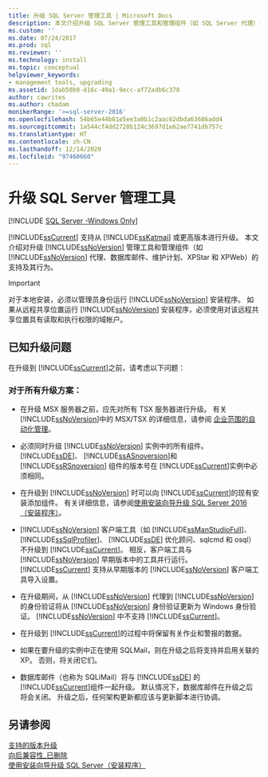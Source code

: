 ```yaml
---
title: 升级 SQL Server 管理工具 | Microsoft Docs
description: 本文介绍升级 SQL Server 管理工具和管理组件（如 SQL Server 代理）的相关支持。
ms.custom: ''
ms.date: 07/24/2017
ms.prod: sql
ms.reviewer: ''
ms.technology: install
ms.topic: conceptual
helpviewer_keywords:
- management tools, upgrading
ms.assetid: 1dab50b9-d16c-49a1-9ecc-af72adb6c378
author: cawrites
ms.author: chadam
monikerRange: '>=sql-server-2016'
ms.openlocfilehash: 54b65e44b01e5ee3a0b1c2aac62dbda63686add4
ms.sourcegitcommit: 1a544cf4dd2720b124c3697d1e62ae7741db757c
ms.translationtype: HT
ms.contentlocale: zh-CN
ms.lasthandoff: 12/14/2020
ms.locfileid: "97460660"
---
```

# <a name="upgrade-sql-server-management-tools"></a>升级 SQL Server 管理工具

[!INCLUDE [SQL Server -Windows Only](../../includes/applies-to-version/sql-windows-only.md)]

[!INCLUDE[ssCurrent](../../includes/sscurrent-md.md)] 支持从 [!INCLUDE[ssKatmai](../../includes/sskatmai-md.md)] 或更高版本进行升级。 本文介绍对升级 [!INCLUDE[ssNoVersion](../../includes/ssnoversion-md.md)] 管理工具和管理组件（如 [!INCLUDE[ssNoVersion](../../includes/ssnoversion-md.md)] 代理、数据库邮件、维护计划、XPStar 和 XPWeb）的支持及其行为。  
  
> [!IMPORTANT]  
>  对于本地安装，必须以管理员身份运行 [!INCLUDE[ssNoVersion](../../includes/ssnoversion-md.md)] 安装程序。 如果从远程共享位置运行 [!INCLUDE[ssNoVersion](../../includes/ssnoversion-md.md)] 安装程序，必须使用对该远程共享位置具有读取和执行权限的域帐户。  
  
## <a name="known-upgrade-issues"></a>已知升级问题  
在升级到 [!INCLUDE[ssCurrent](../../includes/sscurrent-md.md)]之前，请考虑以下问题：  
  
### <a name="for-all-upgrade-scenarios"></a>对于所有升级方案：  
  
- 在升级 MSX 服务器之前，应先对所有 TSX 服务器进行升级。 有关 [!INCLUDE[ssNoVersion](../../includes/ssnoversion-md.md)]中的 MSX/TSX 的详细信息，请参阅 [企业范围的自动化管理](../../ssms/agent/automated-administration-across-an-enterprise.md)。  
  
-   必须同时升级 [!INCLUDE[ssNoVersion](../../includes/ssnoversion-md.md)] 实例中的所有组件。 [!INCLUDE[ssDE](../../includes/ssde-md.md)]、 [!INCLUDE[ssASnoversion](../../includes/ssasnoversion-md.md)]和 [!INCLUDE[ssRSnoversion](../../includes/ssrsnoversion-md.md)] 组件的版本号在 [!INCLUDE[ssCurrent](../../includes/sscurrent-md.md)]实例中必须相同。  
  
-   在升级到 [!INCLUDE[ssNoVersion](../../includes/ssnoversion-md.md)] 时可以向 [!INCLUDE[ssCurrent](../../includes/sscurrent-md.md)]的现有安装添加组件。 有关详细信息，请参阅[使用安装向导升级 SQL Server 2016（安装程序）](../../database-engine/install-windows/upgrade-sql-server-using-the-installation-wizard-setup.md)。  
  
-   [!INCLUDE[ssNoVersion](../../includes/ssnoversion-md.md)] 客户端工具（如 [!INCLUDE[ssManStudioFull](../../includes/ssmanstudiofull-md.md)]、 [!INCLUDE[ssSqlProfiler](../../includes/sssqlprofiler-md.md)]、 [!INCLUDE[ssDE](../../includes/ssde-md.md)] 优化顾问、sqlcmd 和 osql）不升级到 [!INCLUDE[ssCurrent](../../includes/sscurrent-md.md)]。 相反，客户端工具与 [!INCLUDE[ssNoVersion](../../includes/ssnoversion-md.md)] 早期版本中的工具并行运行。 [!INCLUDE[ssCurrent](../../includes/sscurrent-md.md)] 支持从早期版本的 [!INCLUDE[ssNoVersion](../../includes/ssnoversion-md.md)] 客户端工具导入设置。  
  
-   在升级期间，从 [!INCLUDE[ssNoVersion](../../includes/ssnoversion-md.md)] 代理到 [!INCLUDE[ssNoVersion](../../includes/ssnoversion-md.md)] 的身份验证将从 [!INCLUDE[ssNoVersion](../../includes/ssnoversion-md.md)] 身份验证更新为 Windows 身份验证。 [!INCLUDE[ssNoVersion](../../includes/ssnoversion-md.md)] 中不支持 [!INCLUDE[ssCurrent](../../includes/sscurrent-md.md)]。  
  
-   在升级到 [!INCLUDE[ssCurrent](../../includes/sscurrent-md.md)]的过程中将保留有关作业和警报的数据。  
  
-   如果在要升级的实例中正在使用 SQLMail，则在升级之后将支持并启用关联的 XP。 否则，将关闭它们。  
  
-   数据库邮件（也称为 SQLiMail）将与 [!INCLUDE[ssDE](../../includes/ssde-md.md)] 的 [!INCLUDE[ssCurrent](../../includes/sscurrent-md.md)]组件一起升级。 默认情况下，数据库邮件在升级之后将会关闭。 升级之后，任何架构更新都应该与更新脚本进行协调。  
  
## <a name="see-also"></a>另请参阅  
 [支持的版本升级](../../database-engine/install-windows/supported-version-and-edition-upgrades.md)   
 [向后兼容性_已删除](/previous-versions/sql/sql-server-2016/cc280407(v=sql.130))   
 [使用安装向导升级 SQL Server（安装程序）](../../database-engine/install-windows/upgrade-sql-server-using-the-installation-wizard-setup.md)  
  
